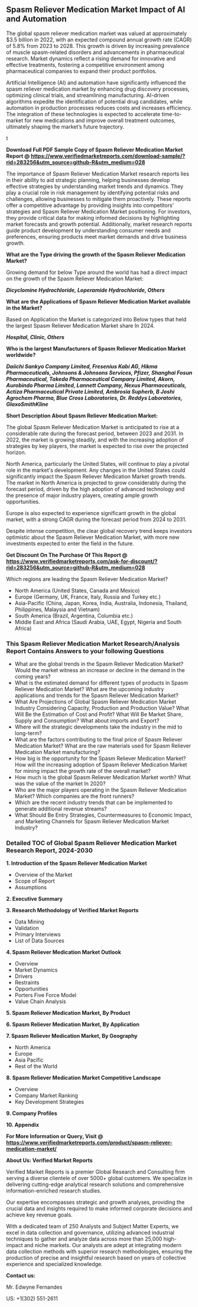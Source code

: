 <h2>Spasm Reliever Medication Market Impact of AI and Automation</h2><p>The global spasm reliever medication market was valued at approximately $3.5 billion in 2022, with an expected compound annual growth rate (CAGR) of 5.8% from 2023 to 2028. This growth is driven by increasing prevalence of muscle spasm-related disorders and advancements in pharmaceutical research. Market dynamics reflect a rising demand for innovative and effective treatments, fostering a competitive environment among pharmaceutical companies to expand their product portfolios.</p><p>Artificial Intelligence (AI) and automation have significantly influenced the spasm reliever medication market by enhancing drug discovery processes, optimizing clinical trials, and streamlining manufacturing. AI-driven algorithms expedite the identification of potential drug candidates, while automation in production processes reduces costs and increases efficiency. The integration of these technologies is expected to accelerate time-to-market for new medications and improve overall treatment outcomes, ultimately shaping the market’s future trajectory.</p>t</p><p id="" class=""><strong>Download Full PDF Sample Copy of Spasm Reliever Medication Market Report @ <a href="https://www.verifiedmarketreports.com/download-sample/?rid=283256&utm_source=github-R&utm_medium=028" target="_blank">https://www.verifiedmarketreports.com/download-sample/?rid=283256&utm_source=github-R&utm_medium=028</a></strong></p><p>The importance of&nbsp;Spasm Reliever Medication Market research reports lies in their ability to aid strategic planning, helping businesses develop effective strategies by understanding market trends and dynamics. They play a crucial role in risk management by identifying potential risks and challenges, allowing businesses to mitigate them proactively. These reports offer a competitive advantage by providing insights into competitors' strategies and Spasm Reliever Medication Market positioning. For investors, they provide critical data for making informed decisions by highlighting market forecasts and growth potential. Additionally, market research reports guide product development by understanding consumer needs and preferences, ensuring products meet market demands and drive business growth.</p><p><strong>What are the&nbsp;Type driving the growth of the Spasm Reliever Medication Market?</strong></p><p id="" class="">Growing demand for below Type around the world has had a direct impact on the growth of the Spasm Reliever Medication Market:</p><em><strong>Dicyclomine Hydrochloride, Loperamide Hydrochloride, Others</strong></em></p><strong>What are the&nbsp;Applications&nbsp;of Spasm Reliever Medication Market available in the Market?</strong></p><p id="" class="">Based on Application the Market is categorized into Below types that held the largest Spasm Reliever Medication Market share In 2024.</p><em><strong>Hospital, Clinic, Others</strong></em></p><strong>Who is the largest Manufacturers of Spasm Reliever Medication Market worldwide?</strong></p><p><em><strong>Daiichi Sankyo Company Limited, Fresenius Kabi AG, Hikma Pharmaceuticals, Johnsons & Johnsons Services, Pfizer, Shanghai Fosun Pharmaceutical, Takeda Pharmaceutical Company Limited, Akorn, Aurobindo Pharma Limited, Lannett Company, Nexus Pharmaceuticals, Actiza Pharmaceutical Private Limited, Ambrosia Supherb, B Joshi Agrochem Pharma, Blue Cross Laboratories, Dr. Reddys Laboratories, GlaxoSmithKline</strong></em></p><p id="" class=""><strong>Short Description About Spasm Reliever Medication Market:</strong></p><p>The global Spasm Reliever Medication Market is anticipated to rise at a considerable rate during the forecast period, between 2023 and 2031. In 2022, the market is growing steadily, and with the increasing adoption of strategies by key players, the market is expected to rise over the projected horizon.</p><p>North America, particularly the United States, will continue to play a pivotal role in the market's development. Any changes in the United States could significantly impact the Spasm Reliever Medication Market growth trends. The market in North America is projected to grow considerably during the forecast period, driven by the high adoption of advanced technology and the presence of major industry players, creating ample growth opportunities.</p><p>Europe is also expected to experience significant growth in the global market, with a strong CAGR during the forecast period from 2024 to 2031.</p><p>Despite intense competition, the clear global recovery trend keeps investors optimistic about the Spasm Reliever Medication Market, with more new investments expected to enter the field in the future.</p><p id="" class=""><strong>Get Discount On The Purchase Of This Report @ <a href="https://www.verifiedmarketreports.com/ask-for-discount/?rid=283256&utm_source=github-R&utm_medium=028" target="_blank">https://www.verifiedmarketreports.com/ask-for-discount/?rid=283256&utm_source=github-R&utm_medium=028</a></strong></p>Which regions are leading the Spasm Reliever Medication Market?</p><ul><li>North America (United States, Canada and Mexico)</li><li>Europe (Germany, UK, France, Italy, Russia and Turkey etc.)</li><li>Asia-Pacific (China, Japan, Korea, India, Australia, Indonesia, Thailand, Philippines, Malaysia and Vietnam)</li><li>South America (Brazil, Argentina, Columbia etc.)</li><li>Middle East and Africa (Saudi Arabia, UAE, Egypt, Nigeria and South Africa)</li></ul><h3 id="" class="">This Spasm Reliever Medication Market Research/Analysis Report Contains Answers to your following Questions</h3><ul><li>What are the global trends in the Spasm Reliever Medication Market? Would the market witness an increase or decline in the demand in the coming years?</li><li>What is the estimated demand for different types of products in Spasm Reliever Medication Market? What are the upcoming industry applications and trends for the Spasm Reliever Medication Market?</li><li>What Are Projections of Global Spasm Reliever Medication Market Industry Considering Capacity, Production and Production Value? What Will Be the Estimation of Cost and Profit? What Will Be Market Share, Supply and Consumption? What about imports and Export?</li><li>Where will the strategic developments take the industry in the mid to long-term?</li><li>What are the factors contributing to the final price of Spasm Reliever Medication Market? What are the raw materials used for Spasm Reliever Medication Market manufacturing?</li><li>How big is the opportunity for the Spasm Reliever Medication Market? How will the increasing adoption of Spasm Reliever Medication Market for mining impact the growth rate of the overall market?</li><li>How much is the global Spasm Reliever Medication Market worth? What was the value of the market In 2020?</li><li>Who are the major players operating in the Spasm Reliever Medication Market? Which companies are the front runners?</li><li>Which are the recent industry trends that can be implemented to generate additional revenue streams?</li><li>What Should Be Entry Strategies, Countermeasures to Economic Impact, and Marketing Channels for Spasm Reliever Medication Market Industry?</li></ul><h3 id="" class="">Detailed TOC of Global Spasm Reliever Medication Market Research Report, 2024-2030</h3><p id="" class=""><strong>1. Introduction of the Spasm Reliever Medication Market</strong></p><ul><li>Overview of the Market</li><li>Scope of Report</li><li>Assumptions</li></ul><p id="" class=""><strong>2. Executive Summary</strong></p><p id="" class=""><strong>3. Research Methodology of Verified Market Reports</strong></p><ul><li>Data Mining</li><li>Validation</li><li>Primary Interviews</li><li>List of Data Sources</li></ul><p id="" class=""><strong>4. Spasm Reliever Medication Market Outlook</strong></p><ul><li>Overview</li><li>Market Dynamics</li><li>Drivers</li><li>Restraints</li><li>Opportunities</li><li>Porters Five Force Model</li><li>Value Chain Analysis</li></ul><p id="" class=""><strong>5. Spasm Reliever Medication Market, By Product</strong></p><p id="" class=""><strong>6. Spasm Reliever Medication Market, By Application</strong></p><p id="" class=""><strong>7. Spasm Reliever Medication Market, By Geography</strong></p><ul><li>North America</li><li>Europe</li><li>Asia Pacific</li><li>Rest of the World</li></ul><p id="" class=""><strong>8. Spasm Reliever Medication Market Competitive Landscape</strong></p><ul><li>Overview</li><li>Company Market Ranking</li><li>Key Development Strategies</li></ul><p id="" class=""><strong>9. Company Profiles</strong></p><p id="" class=""><strong>10. Appendix</strong></p><p id="" class=""><strong>For More Information or Query, Visit @ <a href="https://www.verifiedmarketreports.com/product/spasm-reliever-medication-market/" target="_blank">https://www.verifiedmarketreports.com/product/spasm-reliever-medication-market/</a></strong></p><p id="" class=""><strong>About Us: Verified Market Reports</strong></p><p id="" class="">Verified Market Reports is a premier Global Research and Consulting firm serving a diverse clientele of over 5000+ global customers. We specialize in delivering cutting-edge analytical research solutions and comprehensive information-enriched research studies.</p><p id="" class="">Our expertise encompasses strategic and growth analyses, providing the crucial data and insights required to make informed corporate decisions and achieve key revenue goals.</p><p id="" class="">With a dedicated team of 250 Analysts and Subject Matter Experts, we excel in data collection and governance, utilizing advanced industrial techniques to gather and analyze data across more than 25,000 high-impact and niche markets. Our analysts are adept at integrating modern data collection methods with superior research methodologies, ensuring the production of precise and insightful research based on years of collective experience and specialized knowledge.</p><p id="" class=""><strong>Contact us:</strong></p><p id="" class="">Mr. Edwyne Fernandes</p><p id="" class="">US: +1(302) 551-2611</p>